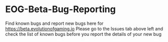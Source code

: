 # EOG-Beta-Bug-Reporting
Find known bugs and report new bugs here for https://beta.evolutionofgaming.io
Please go to the Issues tab above left and check the list of known bugs before you report the details of your new bug

